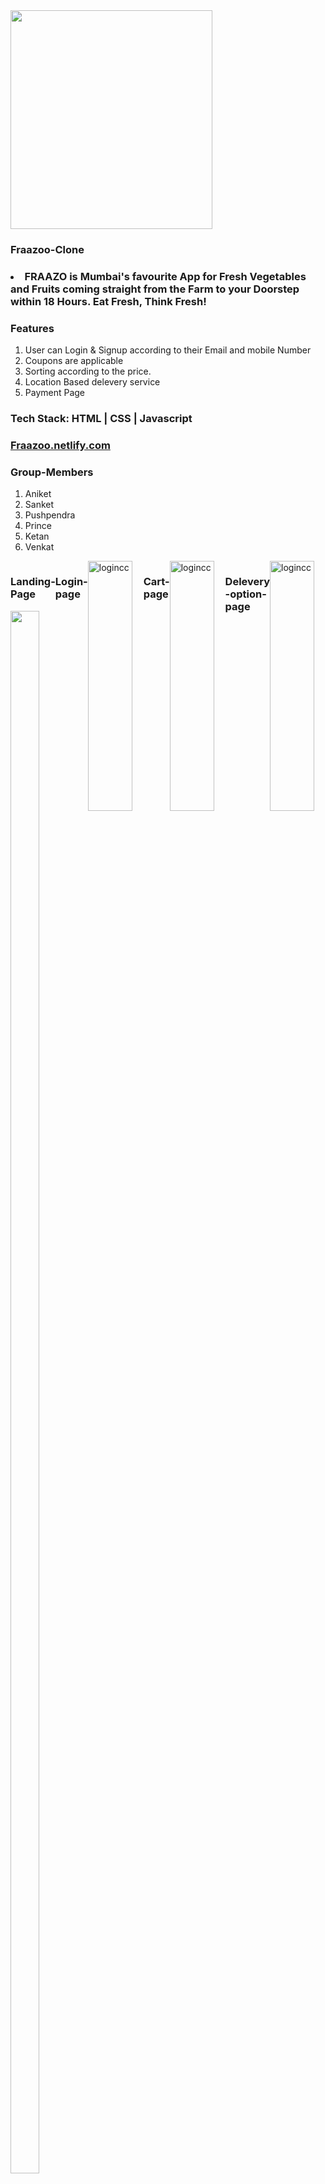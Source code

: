 <!-- # fraazo
A contruct week Project
# Description
This is an e-commerce website for purchasing fresh fruits, vegetables, dry fruits and many more.
# Our Team Members
Venkat
Ketan
Prince
Puspendra
Sanket
Aniket
 -->
 
   <div>
      <img src="https://globalprimenews.com/wp-content/uploads/2020/05/banner.3006cc04-777x437.png" height="350px" width="80%">
   </div>
   <div>
   <h3>Fraazoo-Clone<h3/>
 <li>FRAAZO is Mumbai's favourite App for Fresh Vegetables and Fruits coming straight from the Farm to your Doorstep within 18 Hours. Eat Fresh, Think Fresh!</li>
    </div>
 <div>
   <h3>Features</h3>
  <ol>
  <li>User can Login & Signup according to their Email and mobile Number</li>
  <li>Coupons are applicable</li>
  <li>Sorting according to the price.</li>
   <li>Location Based delevery service</li>
   <li>Payment Page</li>
</ol>
 </div>
 <h3>Tech Stack: HTML | CSS | Javascript</h3>
 
  <div>
   
 
   <a href="https://amazing-minsky-58aa51.netlify.app"><h3>Fraazoo.netlify.com</h3></a>
   <h3>Group-Members</h3>
  <ol>
   <li>Aniket</li>
  <li>Sanket</li>
  <li>Pushpendra</li>
  <li>Prince</li>
   <li>Ketan</li>
   <li>Venkat </li>
</ol>
 </div>
 
 
 <div style="display: flex;" >
<div > 
  <h3>Landing-Page</h3>
 <img src="https://i.ibb.co/r78fNQJ/landpage.png"height="2500px"  width="80%">
  </div>
  <h3>Login-page</h3>
<img src ="https://serving.photos.photobox.com/73417606311a534236642fa0d6733f5cd31779b95d20e792fe70b48f8ed88effb9be2b91.jpg" alt="logincc" height ="400px" width="80%" border="0">
  <h3>Cart-page</h3>
  <img src ="https://serving.photos.photobox.com/17947756605a13709886b4cd0f226a4972c2c4b69b6480a2cc8e385641c83ff0d992a35e.jpg" alt="logincc" height ="400px" width="80%" border="0">
    <h3>Delevery -option-page</h3>
    <img src ="https://serving.photos.photobox.com/25554692968608871c445c8c97c8bf8622d3ef45c63c07f96f896fb5f4f0d607a6ba8476.jpg" alt="logincc" height ="400px" width="80%" border="0">
 <div>

 
